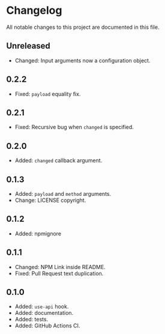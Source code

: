 # Changelog

All notable changes to this project are documented in this file.

## Unreleased

- Changed: Input arguments now a configuration object.

## 0.2.2

- Fixed: `payload` equality fix.

## 0.2.1

- Fixed: Recursive bug when `changed` is specified.

## 0.2.0

- Added: `changed` callback argument.

## 0.1.3

- Added: `payload` and `method` arguments.
- Change: LICENSE copyright.

## 0.1.2

- Added: npmignore

## 0.1.1

- Changed: NPM Link inside README.
- Fixed: Pull Request text duplication.

## 0.1.0

- Added: `use-api` hook.
- Added: documentation.
- Added: tests.
- Added: GitHub Actions CI.
